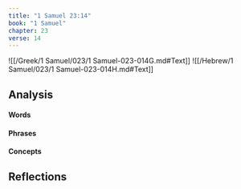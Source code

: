 ```yaml
---
title: "1 Samuel 23:14"
book: "1 Samuel"
chapter: 23
verse: 14
---
```

![[/Greek/1 Samuel/023/1 Samuel-023-014G.md#Text]]
![[/Hebrew/1 Samuel/023/1 Samuel-023-014H.md#Text]]

## Analysis

#### Words

#### Phrases

#### Concepts

## Reflections
